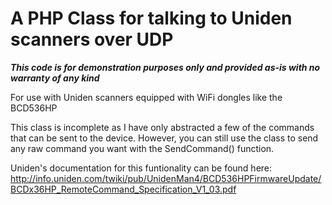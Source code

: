 # A PHP Class for talking to Uniden scanners over UDP

**_This code is for demonstration purposes only and provided as-is with no warranty of any kind_**

For use with Uniden scanners equipped with WiFi dongles like the BCD536HP

This class is incomplete as I have only abstracted a few of the commands that can be sent to the device. However, you can still use the class to send any raw command you want with the SendCommand() function.

Uniden's documentation for this funtionality can be found here: http://info.uniden.com/twiki/pub/UnidenMan4/BCD536HPFirmwareUpdate/BCDx36HP_RemoteCommand_Specification_V1_03.pdf
